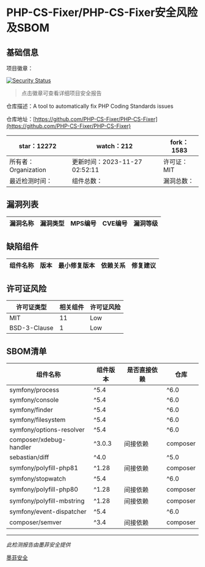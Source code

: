 # PHP-CS-Fixer/PHP-CS-Fixer安全风险及SBOM

## 基础信息

项目徽章：

[![Security Status](https://www.murphysec.com/platform3/v31/badge/1728849902162628608.svg)](https://www.murphysec.com/console/report/1698040252920889344/1728849902162628608)

> 点击徽章可查看详细项目安全报告

仓库描述：A tool to automatically fix PHP Coding Standards issues

仓库地址：[https://github.com/PHP-CS-Fixer/PHP-CS-Fixer](https://github.com/PHP-CS-Fixer/PHP-CS-Fixer)

| star：12272 | watch：212 | fork：1583 |
| ----------- | -------------- | ------------ |
| 所有者：Organization | 更新时间：2023-11-27 02:52:11 | 许可证：MIT |
| 最近检测时间： | 组件总数： | 漏洞总数： |




## 漏洞列表

| 漏洞名称 | 漏洞类型 | MPS编号 | CVE编号 | 漏洞等级 |
| ------- | ------ | ------- | ------ | ----- |





## 缺陷组件

| 组件名称 | 版本 | 最小修复版本 | 依赖关系 | 修复建议 |
| -------- | ---- | ------------ | -------- | -------- |





## 许可证风险

| 许可证类型 | 相关组件 | 许可证风险 |
| ---------- | -------- | ---------- |
|MIT|11|Low|
|BSD-3-Clause|1|Low|




## SBOM清单

| 组件名称 | 组件版本 | 是否直接依赖 | 仓库 |
| -------- | -------- | ------------ | ---- |
|symfony/process|^5.4 || ^6.0 || ^7.0|间接依赖|composer|
|symfony/console|^5.4 || ^6.0 || ^7.0|间接依赖|composer|
|symfony/finder|^5.4 || ^6.0 || ^7.0|间接依赖|composer|
|symfony/filesystem|^5.4 || ^6.0 || ^7.0|间接依赖|composer|
|symfony/options-resolver|^5.4 || ^6.0 || ^7.0|间接依赖|composer|
|composer/xdebug-handler|^3.0.3|间接依赖|composer|
|sebastian/diff|^4.0 || ^5.0|间接依赖|composer|
|symfony/polyfill-php81|^1.28|间接依赖|composer|
|symfony/stopwatch|^5.4 || ^6.0 || ^7.0|间接依赖|composer|
|symfony/polyfill-php80|^1.28|间接依赖|composer|
|symfony/polyfill-mbstring|^1.28|间接依赖|composer|
|symfony/event-dispatcher|^5.4 || ^6.0 || ^7.0|间接依赖|composer|
|composer/semver|^3.4|间接依赖|composer|


------

*此检测报告由墨菲安全提供*

[墨菲安全](www.murphysec.com)
